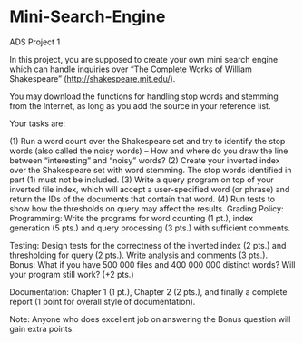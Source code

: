 # Mini-Search-Engine

ADS Project 1

In this project, you are supposed to create your own mini search engine which can handle inquiries over “The Complete Works of William Shakespeare” (http://shakespeare.mit.edu/).

You may download the functions for handling stop words and stemming from the Internet, as long as you add the source in your reference list.

Your tasks are:

(1) Run a word count over the Shakespeare set and try to identify the stop words (also called the noisy words) – How and where do you draw the line between “interesting” and “noisy” words?
(2) Create your inverted index over the Shakespeare set with word stemming. The stop words identified in part (1) must not be included.
(3) Write a query program on top of your inverted file index, which will accept a user-specified word (or phrase) and return the IDs of the documents that contain that word.
(4) Run tests to show how the thresholds on query may affect the results.
Grading Policy:
Programming: Write the programs for word counting (1 pt.), index generation (5 pts.) and query processing (3 pts.) with sufficient comments.

Testing: Design tests for the correctness of the inverted index (2 pts.) and thresholding for query (2 pts.).  Write analysis and comments (3 pts.).  Bonus: What if you have 500 000 files and 400 000 000 distinct words?  Will your program still work? (+2 pts.)

Documentation: Chapter 1 (1 pt.), Chapter 2 (2 pts.), and finally a complete report (1 point for overall style of documentation).

Note: Anyone who does excellent job on answering the Bonus question will gain extra points.